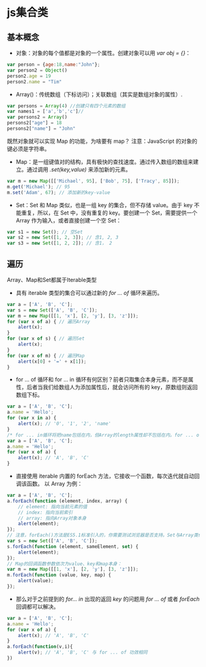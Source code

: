 # js集合类

## 基本概念

- 对象：对象的每个值都是对象的一个属性。创建对象可以用 *var obj = {}*：

```javascript
var person = {age:18,name:"John"};
var person2 = Object()
person2.age = 19
person2.name = "Tim"
```

- Array()：传统数组（下标访问）；关联数组（其实是数组对象的属性）.

```javascript
var persons = Array(4) //创建只有四个元素的数组
var names1 = ['a','b','c']//
var persons2 = Array()
persons2["age"] = 18
persons2["name"] = "John"
```

既然对象就可以实现 Map 的功能，为啥要有 map？ 注意：JavaScript 的对象的键必须是字符串。

- Map：是一组键值对的结构，具有极快的查找速度。通过传入数组的数组来建立。通过调用 *.set(key,value)* 来添加新的元素。

```javascript
var m = new Map([['Michael', 95], ['Bob', 75], ['Tracy', 85]]);
m.get('Michael'); // 95
m.set('Adam', 67); // 添加新的key-value
```

- Set：Set 和 Map 类似，也是一组 key 的集合，但不存储 value。由于 key 不能重复，所以，在 Set 中，没有重复的 key。要创建一个 Set，需要提供一个 Array 作为输入，或者直接创建一个空 Set：

```javascript
var s1 = new Set(); // 空Set
var s2 = new Set([1, 2, 3]); // 含1, 2, 3
var s3 = new Set([1, 2, 2]); // 含1， 2
```

## 遍历

Array、Map和Set都属于Iterable类型

- 具有 iterable 类型的集合可以通过新的 *for … of* 循环来遍历。

```javascript
var a = ['A', 'B', 'C'];
var s = new Set(['A', 'B', 'C']);
var m = new Map([[1, 'x'], [2, 'y'], [3, 'z']]);
for (var x of a) { // 遍历Array
    alert(x);
}
for (var x of s) { // 遍历Set
    alert(x);
}
for (var x of m) { // 遍历Map
    alert(x[0] + '=' + x[1]);
}
```

- for … of 循环和 for … in 循环有何区别？前者只取集合本身元素，而不是属性，后者当我们给数组人为添加属性后，就会访问所有的 key，原数组则返回数组下标。

```javascript
var a = ['A', 'B', 'C'];
a.name = 'Hello';
for (var x in a) {
    alert(x); // '0', '1', '2', 'name'
}
/* for ... in循环将把name包括在内，但Array的length属性却不包括在内。for ... of循环则完全修复了这些问题，它只循环集合本身的元素：*/ 
var a = ['A', 'B', 'C'];
a.name = 'Hello';
for (var x of a) {
    alert(x); // 'A', 'B', 'C'
}
```

- 直接使用 iterable 内置的 forEach 方法，它接收一个函数，每次迭代就自动回调该函数。
  以 Array 为例：

```javascript
var a = ['A', 'B', 'C'];
a.forEach(function (element, index, array) {
    // element: 指向当前元素的值
    // index: 指向当前索引
    // array: 指向Array对象本身
    alert(element);
});
// 注意，forEach()方法是ES5.1标准引入的，你需要测试浏览器是否支持。Set与Array类似，但Set没有索引，因此回调函数的前两个参数都是元素本身：
var s = new Set(['A', 'B', 'C']);
s.forEach(function (element, sameElement, set) {
    alert(element);
});
// Map的回调函数参数依次为value、key和map本身：
var m = new Map([[1, 'x'], [2, 'y'], [3, 'z']]);
m.forEach(function (value, key, map) {
    alert(value);
});
```

- 那么对于之前提到的 *for… in* 出现的返回 *key* 的问题用 *for … of* 或者 *forEach* 回调都可以解决。

```javascript
var a = ['A', 'B', 'C'];
a.name = 'Hello';
for (var x of a) {
    alert(x); // 'A', 'B', 'C'
}
a.forEach(function(v,i){
    alert(v); // 'A', 'B', 'C' 与 for ... of 功效相同
})
```

